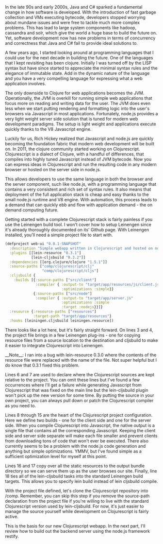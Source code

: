 In the late 90s and early 2000s, Java and C# sparked a fundamental change in
how software is developed. With the introduction of fast garbage collection and
VMs executing bytecode, developers stopped worrying about mundane issues and
were free to tackle much more complex problems. This has lead to large system
components like hadoop, cassandra and solr, which give the world a huge base to
build the future on. Yet, software development now has new problems in terms of
concurrency and correctness that Java and C# fail to provide ideal solutions to.

A few years ago, I started looking around at programming languages that I could
use for the next decade in building the future. One of the languages that I kept
revisiting has been clojure. Initially I was turned off by the LISP syntax but
have since started to appreciate the minimal syntax rules and the elegance of
immutable state. Add in the dynamic nature of the language and you have a very
compelling language for expressing what a web application involves.

The only downside to Clojure for web applications becomes the JVM. Operationally,
the JVM is overkill for running simple web applications that focus more on reading
and writing data for the user. The JVM does even less when we start putting rendering
and formatting logic into the user's browsers via Javascript in most applications.
Fortunately, node.js provides a very light weight server side solution that is tuned
for modern web development paradigms. The setup is light weight and applications
execute quickly thanks to the V8 Javascript engine.

Luckily for us, Rich Hickey realized that Javascript and node.js are quickly becoming
the foundation fabric that modern web development will be built on. In 2011, the
clojure community started working on Clojurescript. Clojurescript is a dialect of
Clojure, with a handful of differences, that compiles into highly tuned Javascript
instead of JVM bytecode. Now you can express ideas in Clojurescript and run the
resulting code in any modern browser or hosted on the server side in node.js.

This allows developers to use the same language in both the browser and the server
component, such like node.js, with a programming language that contains a very
consistent and rich set of syntax rules. It also means that deployment of the full
application stack is cheap and easy thanks to the small node.js runtime and V8
engine. With automation, this process leads to a demand that can quickly ebb and
flow with application demand - the on demand computing future.

Getting started with a complete Clojurescript stack is fairly painless if you use
the Leinengen build tool. I won't cover how to setup Leinengen since it's already
thoroughly documented on its' Github page. With Leinengen installed, you'll need a
simple project file to start with.

```clojure
(defproject web-ui "0.0.1-SNAPSHOT"
  :description "Simple webapp written in Clojurescript and hosted on node.js"
  :plugins [[lein-resource "0.3.1"]
            [lein-cljsbuild "0.3.2"]]
  :dependencies [[org.clojure/clojure "1.5.1"]]
  :source-paths ["comp/clojurescript/clj"
                 "comp/clojurescript/cljs"]
  :cljsbuild {
    :builds [{:source-paths ["src/client"]
              :compiler { :output-to "target/app/resources/js/client.js"
                          :optimizations :simple}}
             {:source-paths ["src/node"]
              :compiler { :output-to "target/app/server.js"
                          :optimizations :simple
                          :target :nodejs}}]}
  :resource {:resource-paths ["resources"]
             :target-path "target/app/resources"}
  :hooks [leiningen.cljsbuild leiningen.resource])
```

There looks like a lot here, but it's fairly straight forward. On lines 3 and 4,
the project file brings in a few Leinengen plug-ins - one for copying resource
files from a source location to the destination and cljsbuild to make it easier
to integrate Clojurescript into Leinengen.

<div class="alert alert-info">
__Note__: I ran into a bug with lein-resource 0.3.0 where the contents
of the resource file were replaced with the name of the file. Not super helpful
but I do know that 0.3.1 fixed this problem.
</div>

Lines 6 and 7 are used to declare where the Clojurescript sources are kept relative
to the project. You can omit these lines but I've found a few occurrences where
I'll get a failure while generating Javascript from Clojurescript that was fixed on
the main line but the lein-cljsbuild plugin won't pick up the new version for some
time. By putting the source in your own project, you can always pull down or patch
the Clojurescript compiler as you need to.

Lines 8 through 15 are the heart of the Clojurescript project configuration. Here
we define two builds - one for the client side and one for the server side. When
you compile Clojurescript into Javascript, the native output is a single file that
contains all the corresponding Javascript. Keeping the client side and server side
separate will make each file smaller and prevent clients from downloading tons of
code that won't ever be executed. There also currently seems to be a problem with
the node.js code generation and anything but simple optimizations. YMMV, but I've
found simple as a sufficient optimization level for myself at this point.

Lines 16 and 17 copy over all the static resources to the output bundle directory
so we can serve them up as the user browses our site. Finally, line 18 ties all
of the lein-cljsbuild tasks into the standard Leinengen build targets. This allows
you to specify lein build instead of lein cljsbuild compile.

With the project file defined, let's clone the Clojurescript repository into /comp.
Remember, you can skip this step if you remove the source-path declaration from the
project file if you're willing to live with the standard Clojurescript version used
by lein-cljsbuild. For now, it's just easier to manage the source yourself while
development on Clojurescript is fairly active.

This is the basis for our new Clojurescript webapp. In the next part, I'll review
how to build out the backend server using the node.js framework restify.